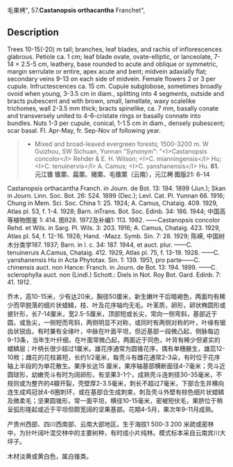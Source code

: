 毛果栲",
57.**Castanopsis orthacantha** Franchet",

## Description
Trees 10-15(-20) m tall; branches, leaf blades, and rachis of inflorescences glabrous. Petiole ca. 1 cm; leaf blade ovate, ovate-elliptic, or lanceolate, 7-14 ×  2.5-5 cm, leathery, base rounded to acute and oblique or symmetric, margin serrulate or entire, apex acute and bent; midvein adaxially flat; secondary veins 9-13 on each side of midvein. Female flowers 2 or 3 per cupule. Infructescences ca. 15 cm. Cupule subglobose, sometimes broadly ovoid when young, 3-3.5 cm in diam., splitting into 4 segments, outside and bracts pubescent and with brown, small, lamellate, waxy scalelike trichomes, wall 2-3.5 mm thick; bracts spinelike, ca. 7 mm, basally conate and transversely united to 4-6-cristate rings or basally connate into bundles. Nuts 1-3 per cupule, conical, 1-1.5 cm in diam., densely pubescent; scar basal. Fl. Apr-May, fr. Sep-Nov of following year.

> *  Mixed and broad-leaved evergreen forests; 1500-3200 m. W Guizhou, SW Sichuan, Yunnan
  "Synonym": "&lt;I&gt;Castanopsis concolor&lt;/I&gt; Rehder &amp; E. H. Wilson; &lt;I&gt;C. mianningensis&lt;/I&gt; Hu; &lt;I&gt;C. tenuinervis&lt;/I&gt; A. Camus; &lt;I&gt;C. yanshanensis&lt;/I&gt; Hu.
**61. 元江锥 锥栗、扁栗、猪栗、毛锥栗（云南），元江栲 图版21: 6-14**

Castanopsis orthacantha Franch. in Journ. de Bot. 13: 194. 1899 (Jun.); Skan in Journ. Linn. Soc. Bot. 26: 524. 1899 (Dec.); Levl. Cat. Pl. Yunnan 66. 1916; Chung in Mem. Sci. Soc. China 1: 25. 1924; A. Camus, Chataig. 409. 1929, Atlas pl. 53, f. 1-4. 1928; Barn. inTrans. Bot. Soc. Edinb. 34: 186. 1944; 中国高等植物图鉴 1: 414. 图828. 1972及补编1: 113. 1982. ——Castanopsis concolor Rehd. et Wils. in Sarg. Pl. Wils. 3: 203. 1916; A. Camus, Chataig. 423. 1929, Atlas pl. 54, f. 12-16. 1928; Hand. -Mazz. Symb. Sin. 7: 28. 1929; 陈嵘, 中国树木分类学187. 1937; Barn. in l. c. 34: 187. 1944, et auct. plur. ——C. tenuineruis A.Camus, Chataig. 412. 1929, Atlas pl. 75, f. 13-19. 1928. ——C. yanshanensis Hu in Acta Phytotax. Sin. 1: 139. 1951, pro parte——C. chinensis auct. non Hance: Franch. in Journ. de Bot. 13: 194. 1899. ——C. sclerophylla auct. non (Lindl.) Schott.: Diels in Not. Roy Bot. Gard. Edinb. 7: 41. 1912.

乔木，高10-15米，少有达20米，胸径50厘米，新生嫩叶干后暗褐色，两面均有稀少而早脱落的细片状蜡鳞，枝、叶及花序轴均无毛。叶革质，卵形，卵状椭圆形或披针形，长7-14厘米，宽2.5-5厘米，顶部短或长尖，常向一侧弯斜，基部近于圆，或急尖，一侧短而弯斜，两侧明显不对称，或同时有两侧对称的叶，叶缘有锯齿状锐齿，有时兼有全缘叶，中脉在叶面平坦，但近基部一段微凸起，侧脉每边9-13条，当年生叶纤细，在叶面常微凸起，两面近于同色，叶背有稀少但紧实的蜡鳞层；叶柄长很少超过1厘米。雄花序通常为圆锥花序，偶有单穗腋生，雄蕊12-10枚；雌花的花柱甚短，长约1/2毫米，每壳斗有雌花通常2-3朵，有时位于花序轴上半段的为单花散生。果序长达15 厘米，果序轴基部横断面径4-7毫米；壳斗近圆球形，幼嫩壳斗有时为阔卵形，有坚果3-1个，成熟壳斗连刺径30-35毫米，不规则或为整齐的4瓣开裂，壳壁厚2-3.5毫米，刺长不超过7毫米，下部合生并横向连生成鸡冠状4-6圈刺环，或在基部合生成刺束，刺及壳斗外壁有棕色细片状蜡鳞及微柔毛；坚果圆锥形，常一面平坦，横径10-15毫米，密被短伏毛，果脐位于稍呈弧形隆起或近于平坦但颇宽阔的坚果基部。花期4-5月，果次年9-11月成熟。

产贵州西部、四川西南部、云南大部地区。生于海拔1 500-3 200 米疏或密林中，为针叶阔叶混交林中的主要树种，有时成小片纯林。模式标本采自云南宾川大坪子。

木材淡黄或黄白色，属白锥类。
